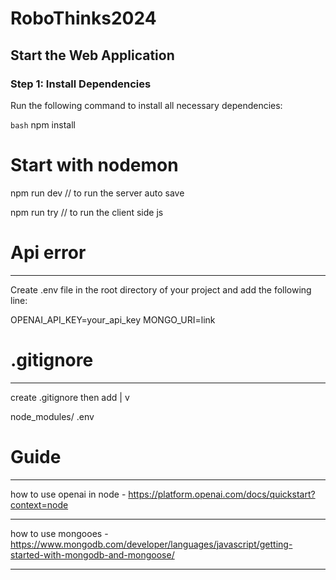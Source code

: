 # RoboThinks2024

## Start the Web Application

### Step 1: Install Dependencies

Run the following command to install all necessary dependencies:

```bash```
npm install

# Start with nodemon

npm run dev // to run the server auto save 

npm run try // to run the client side js


# Api error
------------

Create .env file in the root directory of your project and add the following line:

OPENAI_API_KEY=your_api_key
MONGO_URI=link


# .gitignore

------------
create .gitignore then add 
  |
  v
 
node_modules/
.env

# Guide 
------------
    
how to use openai in node - https://platform.openai.com/docs/quickstart?context=node

------------

how to use mongooes - https://www.mongodb.com/developer/languages/javascript/getting-started-with-mongodb-and-mongoose/

------------
